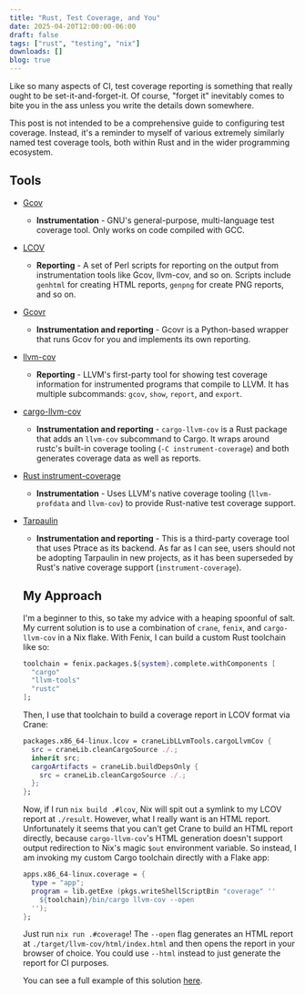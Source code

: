 ```yaml
---
title: "Rust, Test Coverage, and You"
date: 2025-04-20T12:00:00-06:00
draft: false
tags: ["rust", "testing", "nix"]
downloads: []
blog: true
---
```


Like so many aspects of CI, test coverage reporting is something that really ought to be set-it-and-forget-it. Of course, "forget it" inevitably comes to bite you in the ass unless you write the details down somewhere.

This post is not intended to be a comprehensive guide to configuring test coverage. Instead, it's a reminder to myself of various extremely similarly named test coverage tools, both within Rust and in the wider programming ecosystem.

## Tools

- [Gcov](https://gcc.gnu.org/onlinedocs/gcc/Gcov.html)
  - **Instrumentation** - GNU's general-purpose, multi-language test coverage tool. Only works on code compiled with GCC.
- [LCOV](https://github.com/linux-test-project/lcov)
  - **Reporting** - A set of Perl scripts for reporting on the output from instrumentation tools like Gcov, llvm-cov, and so on. Scripts include `genhtml` for creating HTML reports, `genpng` for create PNG reports, and so on.
- [Gcovr](https://gcovr.com/en/stable/)
  - **Instrumentation and reporting** - Gcovr is a Python-based wrapper that runs Gcov for you and implements its own reporting.
- [llvm-cov](https://llvm.org/docs/CommandGuide/llvm-cov.html)
  - **Reporting** - LLVM's first-party tool for showing test coverage information for instrumented programs that compile to LLVM. It has multiple subcommands: `gcov`, `show`, `report`, and `export`.
- [cargo-llvm-cov](https://github.com/taiki-e/cargo-llvm-cov)
  - **Instrumentation and reporting** - `cargo-llvm-cov` is a Rust package that adds an `llvm-cov` subcommand to Cargo. It wraps around rustc's built-in coverage tooling (`-C instrument-coverage`) and both generates coverage data as well as reports.
- [Rust instrument-coverage](https://doc.rust-lang.org/rustc/instrument-coverage.html)
  -  **Instrumentation** - Uses LLVM's native coverage tooling (`llvm-profdata` and `llvm-cov`) to provide Rust-native test coverage support.
- [Tarpaulin](https://github.com/xd009642/tarpaulin)
  - **Instrumentation and reporting** - This is a third-party coverage tool that uses Ptrace as its backend. As far as I can see, users should not be adopting Tarpaulin in new projects, as it has been superseded by Rust's native coverage support (`instrument-coverage`).

  ## My Approach

  I'm a beginner to this, so take my advice with a heaping spoonful of salt. My current solution is to use a combination of `crane`, `fenix`, and `cargo-llvm-cov` in a Nix flake. With Fenix, I can build a custom Rust toolchain like so:

  ```nix
  toolchain = fenix.packages.${system}.complete.withComponents [
    "cargo"
    "llvm-tools"
    "rustc"
  ];
  ```

  Then, I use that toolchain to build a coverage report in LCOV format via Crane:

  ```nix
  packages.x86_64-linux.lcov = craneLibLLvmTools.cargoLlvmCov {
    src = craneLib.cleanCargoSource ./.;
    inherit src;
    cargoArtifacts = craneLib.buildDepsOnly {
      src = craneLib.cleanCargoSource ./.;
    };
  };
  ```

  Now, if I run `nix build .#lcov`, Nix will spit out a symlink to my LCOV report at `./result`. However, what I really want is an HTML report. Unfortunately it seems that you can't get Crane to build an HTML report directly, because `cargo-llvm-cov`'s HTML generation doesn't support output redirection to Nix's magic `$out` environment variable. So instead, I am invoking my custom Cargo toolchain directly with a Flake app:

  ```nix
  apps.x86_64-linux.coverage = {
    type = "app";
    program = lib.getExe (pkgs.writeShellScriptBin "coverage" ''
      ${toolchain}/bin/cargo llvm-cov --open
    '');
  };
  ```

  Just run `nix run .#coverage`! The `--open` flag generates an HTML report at `./target/llvm-cov/html/index.html` and then opens the report in your browser of choice. You could use `--html` instead to just generate the report for CI purposes.

  You can see a full example of this solution [here](https://github.com/ciarandg/trowel/blob/fd04dddef5a346eb231d66d660eadd2bde1b1296/flake.nix).
